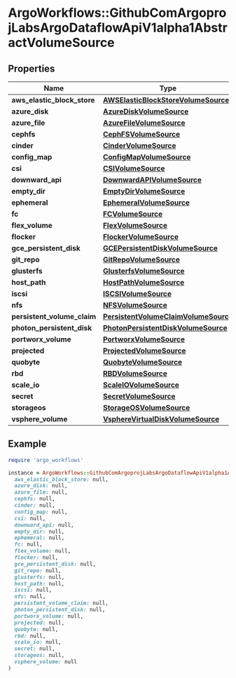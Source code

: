 # ArgoWorkflows::GithubComArgoprojLabsArgoDataflowApiV1alpha1AbstractVolumeSource

## Properties

| Name | Type | Description | Notes |
| ---- | ---- | ----------- | ----- |
| **aws_elastic_block_store** | [**AWSElasticBlockStoreVolumeSource**](AWSElasticBlockStoreVolumeSource.md) |  | [optional] |
| **azure_disk** | [**AzureDiskVolumeSource**](AzureDiskVolumeSource.md) |  | [optional] |
| **azure_file** | [**AzureFileVolumeSource**](AzureFileVolumeSource.md) |  | [optional] |
| **cephfs** | [**CephFSVolumeSource**](CephFSVolumeSource.md) |  | [optional] |
| **cinder** | [**CinderVolumeSource**](CinderVolumeSource.md) |  | [optional] |
| **config_map** | [**ConfigMapVolumeSource**](ConfigMapVolumeSource.md) |  | [optional] |
| **csi** | [**CSIVolumeSource**](CSIVolumeSource.md) |  | [optional] |
| **downward_api** | [**DownwardAPIVolumeSource**](DownwardAPIVolumeSource.md) |  | [optional] |
| **empty_dir** | [**EmptyDirVolumeSource**](EmptyDirVolumeSource.md) |  | [optional] |
| **ephemeral** | [**EphemeralVolumeSource**](EphemeralVolumeSource.md) |  | [optional] |
| **fc** | [**FCVolumeSource**](FCVolumeSource.md) |  | [optional] |
| **flex_volume** | [**FlexVolumeSource**](FlexVolumeSource.md) |  | [optional] |
| **flocker** | [**FlockerVolumeSource**](FlockerVolumeSource.md) |  | [optional] |
| **gce_persistent_disk** | [**GCEPersistentDiskVolumeSource**](GCEPersistentDiskVolumeSource.md) |  | [optional] |
| **git_repo** | [**GitRepoVolumeSource**](GitRepoVolumeSource.md) |  | [optional] |
| **glusterfs** | [**GlusterfsVolumeSource**](GlusterfsVolumeSource.md) |  | [optional] |
| **host_path** | [**HostPathVolumeSource**](HostPathVolumeSource.md) |  | [optional] |
| **iscsi** | [**ISCSIVolumeSource**](ISCSIVolumeSource.md) |  | [optional] |
| **nfs** | [**NFSVolumeSource**](NFSVolumeSource.md) |  | [optional] |
| **persistent_volume_claim** | [**PersistentVolumeClaimVolumeSource**](PersistentVolumeClaimVolumeSource.md) |  | [optional] |
| **photon_persistent_disk** | [**PhotonPersistentDiskVolumeSource**](PhotonPersistentDiskVolumeSource.md) |  | [optional] |
| **portworx_volume** | [**PortworxVolumeSource**](PortworxVolumeSource.md) |  | [optional] |
| **projected** | [**ProjectedVolumeSource**](ProjectedVolumeSource.md) |  | [optional] |
| **quobyte** | [**QuobyteVolumeSource**](QuobyteVolumeSource.md) |  | [optional] |
| **rbd** | [**RBDVolumeSource**](RBDVolumeSource.md) |  | [optional] |
| **scale_io** | [**ScaleIOVolumeSource**](ScaleIOVolumeSource.md) |  | [optional] |
| **secret** | [**SecretVolumeSource**](SecretVolumeSource.md) |  | [optional] |
| **storageos** | [**StorageOSVolumeSource**](StorageOSVolumeSource.md) |  | [optional] |
| **vsphere_volume** | [**VsphereVirtualDiskVolumeSource**](VsphereVirtualDiskVolumeSource.md) |  | [optional] |

## Example

```ruby
require 'argo_workflows'

instance = ArgoWorkflows::GithubComArgoprojLabsArgoDataflowApiV1alpha1AbstractVolumeSource.new(
  aws_elastic_block_store: null,
  azure_disk: null,
  azure_file: null,
  cephfs: null,
  cinder: null,
  config_map: null,
  csi: null,
  downward_api: null,
  empty_dir: null,
  ephemeral: null,
  fc: null,
  flex_volume: null,
  flocker: null,
  gce_persistent_disk: null,
  git_repo: null,
  glusterfs: null,
  host_path: null,
  iscsi: null,
  nfs: null,
  persistent_volume_claim: null,
  photon_persistent_disk: null,
  portworx_volume: null,
  projected: null,
  quobyte: null,
  rbd: null,
  scale_io: null,
  secret: null,
  storageos: null,
  vsphere_volume: null
)
```

